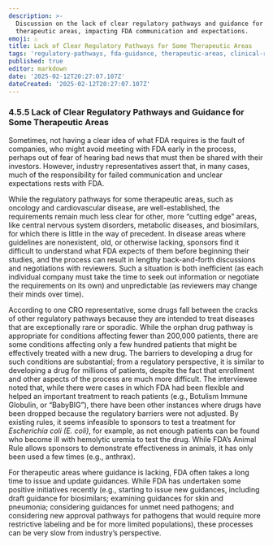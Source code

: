 ```yaml
---
description: >-
  Discussion on the lack of clear regulatory pathways and guidance for certain
  therapeutic areas, impacting FDA communication and expectations.
emoji: ⚠️
title: Lack of Clear Regulatory Pathways for Some Therapeutic Areas
tags: 'regulatory-pathways, fda-guidance, therapeutic-areas, clinical-research'
published: true
editor: markdown
date: '2025-02-12T20:27:07.107Z'
dateCreated: '2025-02-12T20:27:07.107Z'
---
```

### 4.5.5 Lack of Clear Regulatory Pathways and Guidance for Some Therapeutic Areas

Sometimes, not having a clear idea of what FDA requires is the fault of companies, who might avoid meeting with FDA early in the process, perhaps out of fear of hearing bad news that must then be shared with their investors. However, industry representatives assert that, in many cases, much of the responsibility for failed communication and unclear expectations rests with FDA.

While the regulatory pathways for some therapeutic areas, such as oncology and cardiovascular disease, are well-established, the requirements remain much less clear for other, more “cutting edge” areas, like central nervous system disorders, metabolic diseases, and biosimilars, for which there is little in the way of precedent. In disease areas where guidelines are nonexistent, old, or otherwise lacking, sponsors find it difficult to understand what FDA expects of them before beginning their studies, and the process can result in lengthy back-and-forth discussions and negotiations with reviewers. Such a situation is both inefficient (as each individual company must take the time to seek out information or negotiate the requirements on its own) and unpredictable (as reviewers may change their minds over time).

According to one CRO representative, some drugs fall between the cracks of other regulatory pathways because they are intended to treat diseases that are exceptionally rare or sporadic. While the orphan drug pathway is appropriate for conditions affecting fewer than 200,000 patients, there are some conditions affecting only a few hundred patients that might be effectively treated with a new drug. The barriers to developing a drug for such conditions are substantial; from a regulatory perspective, it is similar to developing a drug for millions of patients, despite the fact that enrollment and other aspects of the process are much more difficult. The interviewee noted that, while there were cases in which FDA had been flexible and helped an important treatment to reach patients (e.g., Botulism Immune Globulin, or “BabyBIG”), there have been other instances where drugs have been dropped because the regulatory barriers were not adjusted. By existing rules, it seems infeasible to sponsors to test a treatment for _Escherichia coli (E. coli)_, for example, as not enough patients can be found who become ill with hemolytic uremia to test the drug. While FDA’s Animal Rule allows sponsors to demonstrate effectiveness in animals, it has only been used a few times (e.g., anthrax).

For therapeutic areas where guidance is lacking, FDA often takes a long time to issue and update guidances. While FDA has undertaken some positive initiatives recently (e.g., starting to issue new guidances, including draft guidance for biosimilars; examining guidances for skin and pneumonia; considering guidances for unmet need pathogens; and considering new approval pathways for pathogens that would require more restrictive labeling and be for more limited populations), these processes can be very slow from industry’s perspective.

#
